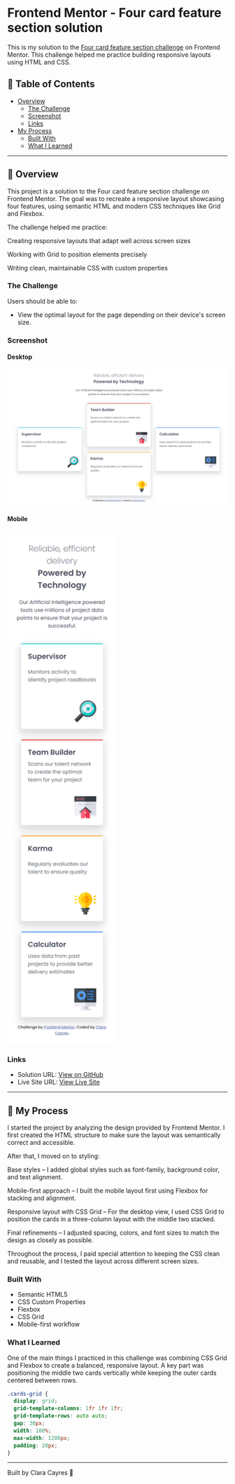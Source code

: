 # Frontend Mentor - Four card feature section solution

This is my solution to the [Four card feature section challenge](https://www.frontendmentor.io/challenges/four-card-feature-section-weK1eFYK) on Frontend Mentor. This challenge helped me practice building responsive layouts using HTML and CSS.

## 📑 Table of Contents

- [Overview](#overview)
  - [The Challenge](#the-challenge)
  - [Screenshot](#screenshot)
  - [Links](#links)
- [My Process](#my-process)
  - [Built With](#built-with)
  - [What I Learned](#what-i-learned)

---

## 📌 Overview

This project is a solution to the Four card feature section challenge on Frontend Mentor. The goal was to recreate a responsive layout showcasing four features, using semantic HTML and modern CSS techniques like Grid and Flexbox.

The challenge helped me practice:

Creating responsive layouts that adapt well across screen sizes

Working with Grid to position elements precisely

Writing clean, maintainable CSS with custom properties

### The Challenge

Users should be able to:

- View the optimal layout for the page depending on their device's screen size.

### Screenshot

#### Desktop

![Desktop](images/desktop.png)

#### Mobile

## <img src="images/mobile.png" alt="Mobile" width="250"/>

### Links

- Solution URL: [View on GitHub](https://github.com/claracayres/four-card-feature-section-main)
- Live Site URL: [View Live Site](https://claracayres.github.io/four-card-feature-section-main)

---

## 🚀 My Process

I started the project by analyzing the design provided by Frontend Mentor. I first created the HTML structure to make sure the layout was semantically correct and accessible.

After that, I moved on to styling:

Base styles – I added global styles such as font-family, background color, and text alignment.

Mobile-first approach – I built the mobile layout first using Flexbox for stacking and alignment.

Responsive layout with CSS Grid – For the desktop view, I used CSS Grid to position the cards in a three-column layout with the middle two stacked.

Final refinements – I adjusted spacing, colors, and font sizes to match the design as closely as possible.

Throughout the process, I paid special attention to keeping the CSS clean and reusable, and I tested the layout across different screen sizes.

### Built With

- Semantic HTML5
- CSS Custom Properties
- Flexbox
- CSS Grid
- Mobile-first workflow

### What I Learned

One of the main things I practiced in this challenge was combining CSS Grid and Flexbox to create a balanced, responsive layout. A key part was positioning the middle two cards vertically while keeping the outer cards centered between rows.

```css
.cards-grid {
  display: grid;
  grid-template-columns: 1fr 1fr 1fr;
  grid-template-rows: auto auto;
  gap: 30px;
  width: 100%;
  max-width: 1200px;
  padding: 20px;
}
```
---
Built by Clara Cayres 💜
